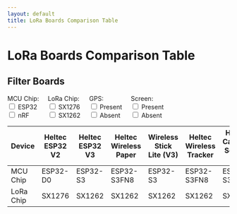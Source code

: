 ```yaml
---
layout: default
title: LoRa Boards Comparison Table
---
```


# LoRa Boards Comparison Table

## Filter Boards

<div style="display: flex; flex-wrap: wrap;">
  <div style="margin-right: 20px;">
    <label>MCU Chip:</label>
    <div>
      <input type="checkbox" id="mcuEsp32" value="ESP32" onchange="filterTable()"> ESP32<br>
      <input type="checkbox" id="mcuNrf" value="nRF" onchange="filterTable()"> nRF<br>
    </div>
  </div>
  <div style="margin-right: 20px;">
    <label>LoRa Chip:</label>
    <div>
      <input type="checkbox" id="loraSx1276" value="SX1276" onchange="filterTable()"> SX1276<br>
      <input type="checkbox" id="loraSx1262" value="SX1262" onchange="filterTable()"> SX1262<br>
    </div>
  </div>
  <div style="margin-right: 20px;">
    <label>GPS:</label>
    <div>
      <input type="checkbox" id="gpsPresent" value="Yes" onchange="filterTable()"> Present<br>
      <input type="checkbox" id="gpsAbsent" value="No" onchange="filterTable()"> Absent<br>
    </div>
  </div>
  <div>
    <label>Screen:</label>
    <div>
      <input type="checkbox" id="screenPresent" value="Yes" onchange="filterTable()"> Present<br>
      <input type="checkbox" id="screenAbsent" value="No" onchange="filterTable()"> Absent<br>
    </div>
  </div>
</div>

<div style="overflow-x: auto;">
  <table id="comparisonTable">
    <thead>
      <tr>
        <th>Device</th>
        <th>Heltec ESP32 V2</th>
        <th>Heltec ESP32 V3</th>
        <th>Heltec Wireless Paper</th>
        <th>Wireless Stick Lite (V3)</th>
        <th>Heltec Wireless Tracker</th>
        <th>Heltec Capsule Sensor V3</th>
        <th>Heltec Vision Master E213</th>
        <th>Heltec Vision Master E290</th>        
        <th>T-Deck</th>
        <th>RAK nRF52840</th>
      </tr>
    </thead>
    <tbody>
      <tr>
        <td>MCU Chip</td>
        <td data-mcu="ESP32" data-lora="SX1276" data-gps="No" data-screen="Yes">ESP32-D0</td><!--Heltec V2-->
        <td data-mcu="ESP32" data-lora="SX1262" data-gps="No" data-screen="Yes">ESP32-S3</td><!--Heltec V3-->
        <td data-mcu="ESP32" data-lora="SX1262" data-gps="No" data-screen="Yes">ESP32-S3FN8</td><!--Wireless Paper-->
        <td data-mcu="ESP32" data-lora="SX1262" data-gps="No" data-screen="No">ESP32-S3</td><!--Wireless Stick Lite-->
        <td data-mcu="ESP32" data-lora="SX1262" data-gps="Yes" data-screen="Yes">ESP32-S3FN8</td><!--Wireless Tracker-->
        <td data-mcu="ESP32" data-lora="SX1262" data-gps="No" data-screen="No">ESP32-S3FN8</td><!--Capsule Sensor V3-->
        <td data-mcu="ESP32" data-lora="SX1262" data-gps="No" data-screen="Yes">ESP32-S3R8</td><!--Vision Master E213-->
        <td data-mcu="ESP32" data-lora="SX1262" data-gps="No" data-screen="Yes">ESP32-S3R8</td><!--Vision Master E290--> 
        <td data-mcu="ESP32" data-lora="SX1262" data-gps="No" data-screen="Yes">ESP32-S3</td><!--T-Deck-->
        <td data-mcu="nRF" data-lora="SX1262" data-gps="No" data-screen="No">RAK4631</td><!--RAKRAK19007-->
      </tr>
      <tr>
        <td>LoRa Chip</td>
        <td>SX1276</td><!--Heltec V2-->
        <td>SX1262</td><!--Heltec V3-->
        <td>SX1262</td><!--Wireless Paper-->
        <td>SX1262</td><!--Wireless Stick Lite-->
        <td>SX1262</td><!--Wireless Tracker-->
        <td>SX1262</td><!--Capsule Sensor V3-->
        <td>SX1262</td><!--Vision Master E213-->
        <td>SX1262</td><!--Vision Master E290-->         
        <td>SX1262</td><!--T-Deck-->
        <td>SX1262</td><!--RAKRAK19007-->
      </tr>
      <!-- Add other rows as needed -->
    </tbody>
  </table>
</div>

<script>
  function getCheckedValues(name) {
    var checkboxes = document.querySelectorAll('input[type="checkbox"][id^="' + name + '"]');
    var checkedValues = [];
    checkboxes.forEach(function(checkbox) {
      if (checkbox.checked) {
        checkedValues.push(checkbox.value);
      }
    });
    return checkedValues;
  }

  function filterTable() {
    var mcuChip = getCheckedValues('mcu');
    var loraChip = getCheckedValues('lora');
    var gps = getCheckedValues('gps');
    var screen = getCheckedValues('screen');
    var table = document.getElementById('comparisonTable');
    var rows = table.getElementsByTagName('tr');
    var columnsToShow = new Array(rows[0].cells.length).fill(true);

    // Determine columns to show
    for (var j = 1; j < rows[0].cells.length; j++) {
      var showColumn = true;
      for (var i = 1; i < rows.length; i++) {
        var cell = rows[i].cells[j];
        if (mcuChip.length > 0 && !mcuChip.some(value => cell.getAttribute('data-mcu').includes(value))) {
          showColumn = false;
        }
        if (loraChip.length > 0 && !loraChip.some(value => cell.getAttribute('data-lora').includes(value))) {
          showColumn = false;
        }
        if (gps.length > 0 && !gps.includes(cell.getAttribute('data-gps'))) {
          showColumn = false;
        }
        if (screen.length > 0 && !screen.includes(cell.getAttribute('data-screen'))) {
          showColumn = false;
        }
      }
      columnsToShow[j] = showColumn;
    }

    // Show or hide columns based on filter
    for (var i = 0; i < rows.length; i++) {
      var cells = rows[i].getElementsByTagName('th');
      for (var j = 1; j < cells.length; j++) {
        cells[j].style.display = columnsToShow[j] ? "" : "none";
      }

      cells = rows[i].getElementsByTagName('td');
      for (var j = 1; j < cells.length; j++) {
        cells[j].style.display = columnsToShow[j] ? "" : "none";
      }
    }
  }
</script>
